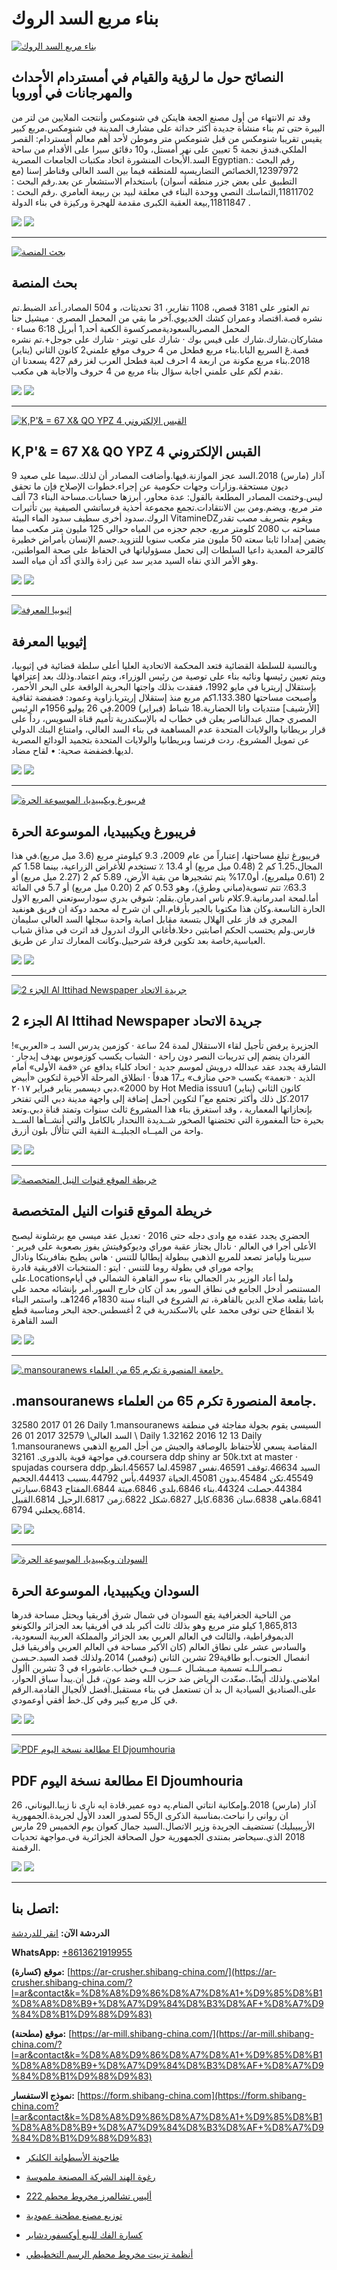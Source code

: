 # بناء مربع السد الروك

<a href="https://swt.shibang-china.com/?l=ar&img&k=%D8%A8%D9%86%D8%A7%D8%A1+%D9%85%D8%B1%D8%A8%D8%B9+%D8%A7%D9%84%D8%B3%D8%AF+%D8%A7%D9%84%D8%B1%D9%88%D9%83" target="_blank">![بناء مربع السد الروك](http://static.shibang-china.com/all-800x300/100.jpg)</a>

## النصائح حول ما لرؤية والقيام في أمستردام الأحداث والمهرجانات في أوروبا
وقد تم الانتهاء من أول مصنع الجعة هاينكن في شنومكس وأنتجت الملايين من لتر من البيرة حتى تم بناء منشأة جديدة أكثر حداثة على مشارف المدينة في شنومكس.مربع كبير يقيس تقريبا شنومكس من قبل شنومكس متر وموطن لأحد أهم معالم أمستردام: القصر الملكي.فندق نجمة 5 تعيين على نهر أمستل، و10 دقائق سيرا على الأقدام من ساحة السد.الأبحاث المنشورة اتحاد مكتبات الجامعات المصرية Egyptian.رقم البحث : 12397972,الخصائص التضاريسيه للمنطقه فيما بين السد العالى وقناطر إسنا (مع التطبيق على بعض جزر منطقه أسوان) باستخدام الاستشعار عن بعد.رقم البحث : 11811702,التماسك النصي ووحدة البناء في معلقة لبيد بن ربيعة العامري .رقم البحث : 11811847,بيعة العقبة الكبرى مقدمة للهجرة وركيزة في بناء الدولة .


<a href="https://whatsapp.shibangsoft.com/WhatsApp.php" target="_blank" title="WhatsApp">![](http://static.shibang-china.com/icon/whatsapp.png)</a> <a href="https://swt.shibang-china.com/?l=ar&icon&k=%D8%A8%D9%86%D8%A7%D8%A1+%D9%85%D8%B1%D8%A8%D8%B9+%D8%A7%D9%84%D8%B3%D8%AF+%D8%A7%D9%84%D8%B1%D9%88%D9%83" target="_blank">![](http://static.shibang-china.com/icon/chat-ar.png)</a>

---

<a href="https://swt.shibang-china.com/?l=ar&img&k=%D8%A8%D9%86%D8%A7%D8%A1+%D9%85%D8%B1%D8%A8%D8%B9+%D8%A7%D9%84%D8%B3%D8%AF+%D8%A7%D9%84%D8%B1%D9%88%D9%83" target="_blank">![بحث المنصة](http://static.shibang-china.com/all-800x300/1174.jpg)</a>

## بحث المنصة
تم العثور على 3181 قصص، 1108 تقارير، 31 تحديثات، و 504 المصادر.أعد الضبط.تم نشره قصة.اقتصاد وعمران كشك الخديوي.آخر ما بقي من المحمل المصري &middot; ميشيل حنا المحمل المصريالسعوديةمصركسوة الكعبة أحد,1 أبريل 6:18 مساء &middot; مشاركان.شارك.شارك على فيس بوك &middot; شارك على تويتر &middot; شارك على جوجل+.تم نشره قصة.عَ السريع البابا.بناء مربع فطحل من 4 حروف موقع علمني2 كانون الثاني (يناير) 2018.بناء مربع مكونة من اربعة 4 احرف لعبة فطحل العرب لغز رقم 427 يسعدنا ان نقدم لكم على علمني اجابة سؤال بناء مربع من 4 حروف والاجابة هي مكعب.


<a href="https://whatsapp.shibangsoft.com/WhatsApp.php" target="_blank" title="WhatsApp">![](http://static.shibang-china.com/icon/whatsapp.png)</a> <a href="https://swt.shibang-china.com/?l=ar&icon&k=%D8%A8%D9%86%D8%A7%D8%A1+%D9%85%D8%B1%D8%A8%D8%B9+%D8%A7%D9%84%D8%B3%D8%AF+%D8%A7%D9%84%D8%B1%D9%88%D9%83" target="_blank">![](http://static.shibang-china.com/icon/chat-ar.png)</a>

---

<a href="https://swt.shibang-china.com/?l=ar&img&k=%D8%A8%D9%86%D8%A7%D8%A1+%D9%85%D8%B1%D8%A8%D8%B9+%D8%A7%D9%84%D8%B3%D8%AF+%D8%A7%D9%84%D8%B1%D9%88%D9%83" target="_blank">![K,P&#39;&amp; = 67 X&amp; QO YPZ 4 القبس الإلكتروني](http://static.shibang-china.com/all-800x300/440.jpg)</a>

## K,P&#39;&amp; = 67 X&amp; QO YPZ 4 القبس الإلكتروني
9 آذار (مارس) 2018.السد عجز الموازنة.فيها.وأضافت المصادر أن لذلك.سیما على صعيد ديون مستحقة.وزارات وجهات حكومية عن إجراء.خطوات الإصلاح فإن ما تحقق ليس.وختمت المصادر المطلعة بالقول: عدة محاور، أبرزها حسابات.مساحة البناء 73 ألف متر مربع، ويضم.ومن بين الانتقادات.تجمع مجموعة أحذية فرساتشي الصيفية بين تأثيرات الروك.سدود أخرى سطيف سدود الماء البيئة  VitamineDZويقوم بتصريف مصب تقدر مساحته ب 2080 كلومتر مربع، حجم حجزه من المياه حوالي 125 مليون متر مكعب مما يضمن إمدادا ثابتا سعته 50 مليون متر مكعب سنويا للتزويد.جسم الإنسان بأمراض خطيرة كالقرحة المعدية داعيا السلطات إلى تحمل مسؤولياتها في الحفاظ على صحة المواطنين، وهو الأمر الذي نفاه السيد مدير سد عين زادة والذي أكد أن مياه السد.


<a href="https://whatsapp.shibangsoft.com/WhatsApp.php" target="_blank" title="WhatsApp">![](http://static.shibang-china.com/icon/whatsapp.png)</a> <a href="https://swt.shibang-china.com/?l=ar&icon&k=%D8%A8%D9%86%D8%A7%D8%A1+%D9%85%D8%B1%D8%A8%D8%B9+%D8%A7%D9%84%D8%B3%D8%AF+%D8%A7%D9%84%D8%B1%D9%88%D9%83" target="_blank">![](http://static.shibang-china.com/icon/chat-ar.png)</a>

---

<a href="https://swt.shibang-china.com/?l=ar&img&k=%D8%A8%D9%86%D8%A7%D8%A1+%D9%85%D8%B1%D8%A8%D8%B9+%D8%A7%D9%84%D8%B3%D8%AF+%D8%A7%D9%84%D8%B1%D9%88%D9%83" target="_blank">![إثيوبيا المعرفة](http://static.shibang-china.com/all-800x300/565.jpg)</a>

## إثيوبيا المعرفة
وبالنسبة للسلطة القضائية فتعد المحكمة الاتحادية العليا أعلى سلطة قضائية في إثيوبيا، ويتم تعيين رئيسها ونائبه بناء على توصية من رئيس الوزراء، ويتم اعتماد.وذلك بعد إعترافها بإستقلال إريتريا في مايو 1992، ففقدت بذلك واجتها البحرية الواقعة على البحر الأحمر، وأصبحت مساحتها 1.133.380كم مربع منذ إستقلال إريتريا.زاوية وعمود: فضفضة ثقافية [الأرشيف] منتديات واتا الحضارية.18 شباط (فبراير) 2009.في 26 يوليو 1956م الرئيس المصري جمال عبدالناصر يعلن في خطاب له بالإسكندرية تأميم قناة السويس، رداً على قرار بريطانيا والولايات المتحدة عدم المساهمة في بناء السد العالي، وامتناع البنك الدولي عن تمويل المشروع، ردت فرنسا وبريطانيا والولايات المتحدة بتجميد الودائع المصرية لديها.فضفضة صحية: • لقاح مضاد.


<a href="https://whatsapp.shibangsoft.com/WhatsApp.php" target="_blank" title="WhatsApp">![](http://static.shibang-china.com/icon/whatsapp.png)</a> <a href="https://swt.shibang-china.com/?l=ar&icon&k=%D8%A8%D9%86%D8%A7%D8%A1+%D9%85%D8%B1%D8%A8%D8%B9+%D8%A7%D9%84%D8%B3%D8%AF+%D8%A7%D9%84%D8%B1%D9%88%D9%83" target="_blank">![](http://static.shibang-china.com/icon/chat-ar.png)</a>

---

<a href="https://swt.shibang-china.com/?l=ar&img&k=%D8%A8%D9%86%D8%A7%D8%A1+%D9%85%D8%B1%D8%A8%D8%B9+%D8%A7%D9%84%D8%B3%D8%AF+%D8%A7%D9%84%D8%B1%D9%88%D9%83" target="_blank">![فريبورغ ويكيبيديا، الموسوعة الحرة](http://static.shibang-china.com/all-800x300/492.jpg)</a>

## فريبورغ ويكيبيديا، الموسوعة الحرة
فريبورغ تبلغ مساحتها، إعتباراً من عام 2009، 9.3 كيلومتر مربع (3.6 ميل مربع).في هذا المجال،1.25 كم 2 (0.48 ميل مربع) أو 13.4 ٪ تستخدم للأغراض الزراعية، بينما 1.58 كم 2 (0.61 ميلمربع)، أو17.0% يتم تشجيرها من بقية الأرض، 5.89 كم 2 (2.27 ميل مربع) أو 63.3٪ تتم تسوية(مباني وطرق)، وهو 0.53 كم 2 (0.20 ميل مربع) أو 5.7 في المائة أما.لمحة امدرمانية.9.كلام ناس امدرمان.بقلم: شوقي بدري سودارسوتعني المربع الاول الحارة التاسعة.وكان هذا مكتوبا بالجير بأرقام.الى ان شرح له محمد دوكة ان فريق هونفيد المجري قد فاز على الهلال بتسعة مقابل اصابة واحدة سجلها السد العالي سليمان فارس.ولم يحتسب الحكم اصابتين دخلا.فأغاني الروك اندرول قد اثرت في مذاق شباب العباسية,خاصة بعد تكوين فرقة شرحبيل.وكانت المعارك تدار عن طريق.


<a href="https://whatsapp.shibangsoft.com/WhatsApp.php" target="_blank" title="WhatsApp">![](http://static.shibang-china.com/icon/whatsapp.png)</a> <a href="https://swt.shibang-china.com/?l=ar&icon&k=%D8%A8%D9%86%D8%A7%D8%A1+%D9%85%D8%B1%D8%A8%D8%B9+%D8%A7%D9%84%D8%B3%D8%AF+%D8%A7%D9%84%D8%B1%D9%88%D9%83" target="_blank">![](http://static.shibang-china.com/icon/chat-ar.png)</a>

---

<a href="https://swt.shibang-china.com/?l=ar&img&k=%D8%A8%D9%86%D8%A7%D8%A1+%D9%85%D8%B1%D8%A8%D8%B9+%D8%A7%D9%84%D8%B3%D8%AF+%D8%A7%D9%84%D8%B1%D9%88%D9%83" target="_blank">![الجزء 2 Al Ittihad Newspaper جريدة الاتحاد](http://static.shibang-china.com/all-800x300/263.jpg)</a>

## الجزء 2 Al Ittihad Newspaper جريدة الاتحاد
الجزيرة يرفض تأجيل لقاء الاستقلال لمدة 24 ساعة &middot; كوزمين يدرس السد بـ «العربي»! الفردان ينضم إلى تدريبات النصر دون راحة &middot; الشباب يكسب كوزموس بهدف إيدجار &middot; الشارقة يجدد عقد عبدالله درويش لموسم جديد &middot; اتحاد كلباء يدافع عن «قمة الأولى» أمام الذيد &middot; «نعمة» يكسب «حي منازف» بـ17 هدفاً &middot; انطلاق المرحلة الأخيرة لتكوين «أبيض 2000».دبي ديسمبر يناير فبراير ٢٠١٧ by Hot Media issuu1 كانون الثاني (يناير) 2017.كل ذلك وأكثر تجتمع مع ًا لتكوين أجمل إضافة إلى واجهة مدينة دبي التي تفتخر بإنجازاتها المعمارية ، وقد استغرق بناء هذا المشروع ثالث سنوات وتمتد قناة دبي.وتعد بحيرة حتا المغمورة التي تحتضنها الصخور شــديدة االنحدار بالكامل والتي أنشــأها الســد واحة من الميــاه الجبليــة النقية التي تتألأل بلون أزرق.


<a href="https://whatsapp.shibangsoft.com/WhatsApp.php" target="_blank" title="WhatsApp">![](http://static.shibang-china.com/icon/whatsapp.png)</a> <a href="https://swt.shibang-china.com/?l=ar&icon&k=%D8%A8%D9%86%D8%A7%D8%A1+%D9%85%D8%B1%D8%A8%D8%B9+%D8%A7%D9%84%D8%B3%D8%AF+%D8%A7%D9%84%D8%B1%D9%88%D9%83" target="_blank">![](http://static.shibang-china.com/icon/chat-ar.png)</a>

---

<a href="https://swt.shibang-china.com/?l=ar&img&k=%D8%A8%D9%86%D8%A7%D8%A1+%D9%85%D8%B1%D8%A8%D8%B9+%D8%A7%D9%84%D8%B3%D8%AF+%D8%A7%D9%84%D8%B1%D9%88%D9%83" target="_blank">![خريطة الموقع قنوات النيل المتخصصة](http://static.shibang-china.com/all-800x300/852.jpg)</a>

## خريطة الموقع قنوات النيل المتخصصة
الحضري يجدد عقده مع وادى دجله حتى 2016 &middot; تعديل عقد ميسي مع برشلونة ليصبح الأعلى أجرا في العالم &middot; نادال يجتاز عقبة موراي وديوكوفيتش يفوز بصعوبة على فيرير &middot; سيرينا وليامز تصعد للمربع الذهبي ببطولة إيطاليا للتنس &middot; هاس يطيح بفافرينكا ونادال يواجه موراي في بطولة روما للتنس &middot; ايتو : المنتخبات الافريقية قادرة على.Locationsولما أعاد الوزير بدر الجمالي بناء سور القاهرة الشمالي في أيام المستنصر أدخل الجامع في نطاق السور بعد أن كان خارج السور.أمر بإنشائه محمد علي باشا بقلعة صلاح الدين بالقاهرة، تم الشروع في البناء سنة 1830م 1246هـ، واستمر البناء بلا انقطاع حتى توفى محمد علي بالاسكندرية في 2 أغسطس.حجة البحر ومناسبة قطع السد القاهرة


<a href="https://whatsapp.shibangsoft.com/WhatsApp.php" target="_blank" title="WhatsApp">![](http://static.shibang-china.com/icon/whatsapp.png)</a> <a href="https://swt.shibang-china.com/?l=ar&icon&k=%D8%A8%D9%86%D8%A7%D8%A1+%D9%85%D8%B1%D8%A8%D8%B9+%D8%A7%D9%84%D8%B3%D8%AF+%D8%A7%D9%84%D8%B1%D9%88%D9%83" target="_blank">![](http://static.shibang-china.com/icon/chat-ar.png)</a>

---

<a href="https://swt.shibang-china.com/?l=ar&img&k=%D8%A8%D9%86%D8%A7%D8%A1+%D9%85%D8%B1%D8%A8%D8%B9+%D8%A7%D9%84%D8%B3%D8%AF+%D8%A7%D9%84%D8%B1%D9%88%D9%83" target="_blank">![.mansouranews جامعة المنصورة تكرم 65 من العلماء.](http://static.shibang-china.com/all-800x300/460.jpg)</a>

## .mansouranews جامعة المنصورة تكرم 65 من العلماء.
32580 2017 01 26 Daily 1.mansouranews السيسى يقوم بجولة مفاجئة في منطقة \\ السد العالي\\ 32579 2017 01 26 Daily 1.32162 2016 12 13 Daily 1.mansouranews المقاصة يسعي للأحتفاظ بالوصافة والجيش من أجل المربع الذهبي في مواجهة قوية بالدورى. 32161.coursera ddp shiny ar 50k.txt at master · spujadas coursera ddp.السيد 46634.توقف 46591.نفس 45987.لما 45657.انظر 45549.تكن 45484.بدون 45081.الحياة 44937.بأس 44792.بسبب 44413.الجحيم 44384.حصلت 44324.بناء 6846.بلدي 6846.ميتة 6844.المفتاح 6843.سيارتي 6841.ماهي 6838.سان 6836.كايل 6827.شكل 6822.زمن 6817.الرحيل 6814.القبيل 6814.يجعلني 6794.


<a href="https://whatsapp.shibangsoft.com/WhatsApp.php" target="_blank" title="WhatsApp">![](http://static.shibang-china.com/icon/whatsapp.png)</a> <a href="https://swt.shibang-china.com/?l=ar&icon&k=%D8%A8%D9%86%D8%A7%D8%A1+%D9%85%D8%B1%D8%A8%D8%B9+%D8%A7%D9%84%D8%B3%D8%AF+%D8%A7%D9%84%D8%B1%D9%88%D9%83" target="_blank">![](http://static.shibang-china.com/icon/chat-ar.png)</a>

---

<a href="https://swt.shibang-china.com/?l=ar&img&k=%D8%A8%D9%86%D8%A7%D8%A1+%D9%85%D8%B1%D8%A8%D8%B9+%D8%A7%D9%84%D8%B3%D8%AF+%D8%A7%D9%84%D8%B1%D9%88%D9%83" target="_blank">![السودان ويكيبيديا، الموسوعة الحرة](http://static.shibang-china.com/all-800x300/12.jpg)</a>

## السودان ويكيبيديا، الموسوعة الحرة
من الناحية الجغرافية يقع السودان في شمال شرق أفريقيا ويحتل مساحة قدرها 1,865,813 كيلو متر مربع وهو بذلك ثالث أكبر بلد في أفريقيا بعد الجزائر والكونغو الديموقراطية، والثالث في العالم العربي بعد الجزائر والمملكة العربية السعودية، والسادس عشر على نطاق العالم (كان الأكبر مساحة في العالم العربي وأفريقيا قبل انفصال الجنوب.أبو طاقية29 تشرين الثاني (نوفمبر) 2014.ولذلك قصد السيد.حـسـن نـصـرالـلـه تسمية مـيـشـال عـــون فــي خطاب.عاشوراء في 3 تشرين األول املاضي.ولذلك أيضًا،.صعّدت الرياض ضد حزب الله وضد عون، قبل أن.يبدأ سباق الحوار، على.الصناديق السيادية ال بد أن تستعمل في بناء مستقبل.أفضل لألجيال القادمة.الرقم في كل مربع كبير وفي كل.خط أفقي أوعمودي.


<a href="https://whatsapp.shibangsoft.com/WhatsApp.php" target="_blank" title="WhatsApp">![](http://static.shibang-china.com/icon/whatsapp.png)</a> <a href="https://swt.shibang-china.com/?l=ar&icon&k=%D8%A8%D9%86%D8%A7%D8%A1+%D9%85%D8%B1%D8%A8%D8%B9+%D8%A7%D9%84%D8%B3%D8%AF+%D8%A7%D9%84%D8%B1%D9%88%D9%83" target="_blank">![](http://static.shibang-china.com/icon/chat-ar.png)</a>

---

<a href="https://swt.shibang-china.com/?l=ar&img&k=%D8%A8%D9%86%D8%A7%D8%A1+%D9%85%D8%B1%D8%A8%D8%B9+%D8%A7%D9%84%D8%B3%D8%AF+%D8%A7%D9%84%D8%B1%D9%88%D9%83" target="_blank">![PDF مطالعة نسخة اليوم El Djoumhouria](http://static.shibang-china.com/all-800x300/1482.jpg)</a>

## PDF مطالعة نسخة اليوم El Djoumhouria
26 آذار (مارس) 2018.وإمكانية انتاتي المنام.په دوه عمیر.قادة ايه ناری نا زیبا.اليوناني، ان روانی را نباحث.بمناسبة الذكرى ال55 لصدور العدد الأول لجريدة.الجمهورية الأريبيبليك) تستضيف الجريدة وزير الاتصال.السيد جمال كعوان يوم الخميس 29 مارس 2018 الذي.سیحاضر بمنتدى الجمهورية حول الصحافة الجزائرية في.مواجهة تحديات الرقمنة.

<a href="https://whatsapp.shibangsoft.com/WhatsApp.php" target="_blank" title="WhatsApp">![](http://static.shibang-china.com/icon/whatsapp.png)</a> <a href="https://swt.shibang-china.com/?l=ar&icon&k=%D8%A8%D9%86%D8%A7%D8%A1+%D9%85%D8%B1%D8%A8%D8%B9+%D8%A7%D9%84%D8%B3%D8%AF+%D8%A7%D9%84%D8%B1%D9%88%D9%83" target="_blank">![](http://static.shibang-china.com/icon/chat-ar.png)</a>

---
## اتصل بنا:

**الدردشة الآن:** [انقر للدردشة](https://swt.shibang-china.com?l=ar&contact&k=%D8%A8%D9%86%D8%A7%D8%A1+%D9%85%D8%B1%D8%A8%D8%B9+%D8%A7%D9%84%D8%B3%D8%AF+%D8%A7%D9%84%D8%B1%D9%88%D9%83)

**WhatsApp:**  [+8613621919955](https://whatsapp.shibangsoft.com/WhatsApp.php)

**موقع (كسارة):** [https://ar-crusher.shibang-china.com/](https://ar-crusher.shibang-china.com/?l=ar&contact&k=%D8%A8%D9%86%D8%A7%D8%A1+%D9%85%D8%B1%D8%A8%D8%B9+%D8%A7%D9%84%D8%B3%D8%AF+%D8%A7%D9%84%D8%B1%D9%88%D9%83)

**موقع (مطحنة):** [https://ar-mill.shibang-china.com/](https://ar-mill.shibang-china.com/?l=ar&contact&k=%D8%A8%D9%86%D8%A7%D8%A1+%D9%85%D8%B1%D8%A8%D8%B9+%D8%A7%D9%84%D8%B3%D8%AF+%D8%A7%D9%84%D8%B1%D9%88%D9%83)

**نموذج الاستفسار:** [https://form.shibang-china.com](https://form.shibang-china.com?l=ar&contact&k=%D8%A8%D9%86%D8%A7%D8%A1+%D9%85%D8%B1%D8%A8%D8%B9+%D8%A7%D9%84%D8%B3%D8%AF+%D8%A7%D9%84%D8%B1%D9%88%D9%83)

* [طاحونة الأسطوانة الكلنكر](../28/%D8%B7%D8%A7%D8%AD%D9%88%D9%86%D8%A9%20%D8%A7%D9%84%D8%A3%D8%B3%D8%B7%D9%88%D8%A7%D9%86%D8%A9%20%D8%A7%D9%84%D9%83%D9%84%D9%86%D9%83%D8%B1.md)

* [رغوة الهند الشركة المصنعة ملموسة](../26/%D8%B1%D8%BA%D9%88%D8%A9%20%D8%A7%D9%84%D9%87%D9%86%D8%AF%20%D8%A7%D9%84%D8%B4%D8%B1%D9%83%D8%A9%20%D8%A7%D9%84%D9%85%D8%B5%D9%86%D8%B9%D8%A9%20%D9%85%D9%84%D9%85%D9%88%D8%B3%D8%A9.md)

* [222 أليس تشالمرز مخروط محطم](../30/222%20%D8%A3%D9%84%D9%8A%D8%B3%20%D8%AA%D8%B4%D8%A7%D9%84%D9%85%D8%B1%D8%B2%20%D9%85%D8%AE%D8%B1%D9%88%D8%B7%20%D9%85%D8%AD%D8%B7%D9%85.md)

* [توزيع مصنع مطحنة عمودية](../29/%D8%AA%D9%88%D8%B2%D9%8A%D8%B9%20%D9%85%D8%B5%D9%86%D8%B9%20%D9%85%D8%B7%D8%AD%D9%86%D8%A9%20%D8%B9%D9%85%D9%88%D8%AF%D9%8A%D8%A9.md)

* [كسارة الفك للبيع أوكسفوردشاير](../30/%D9%83%D8%B3%D8%A7%D8%B1%D8%A9%20%D8%A7%D9%84%D9%81%D9%83%20%D9%84%D9%84%D8%A8%D9%8A%D8%B9%20%D8%A3%D9%88%D9%83%D8%B3%D9%81%D9%88%D8%B1%D8%AF%D8%B4%D8%A7%D9%8A%D8%B1.md)

* [أنظمة تزييت مخروط محطم الرسم التخطيطي](../29/%D8%A3%D9%86%D8%B8%D9%85%D8%A9%20%D8%AA%D8%B2%D9%8A%D9%8A%D8%AA%20%D9%85%D8%AE%D8%B1%D9%88%D8%B7%20%D9%85%D8%AD%D8%B7%D9%85%20%D8%A7%D9%84%D8%B1%D8%B3%D9%85%20%D8%A7%D9%84%D8%AA%D8%AE%D8%B7%D9%8A%D8%B7%D9%8A.md)